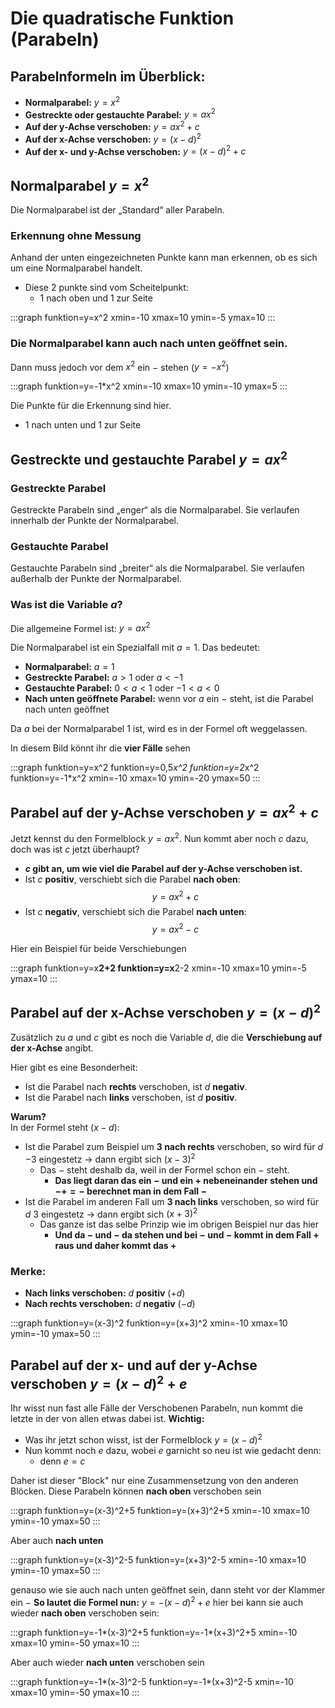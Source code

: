 # Die quadratische Funktion (Parabeln)

## Parabelnformeln im Überblick:

- **Normalparabel:** $y = x^2$
- **Gestreckte oder gestauchte Parabel:** $y = ax^2$
- **Auf der y-Achse verschoben:** $y = ax^2 + c$
- **Auf der x-Achse verschoben:** $y = (x - d)^2$
- **Auf der x- und y-Achse verschoben:** $y = (x - d)^2 + c$

## Normalparabel $y = x^2$

Die Normalparabel ist der „Standard“ aller Parabeln.

### Erkennung ohne Messung
Anhand der unten eingezeichneten Punkte kann man erkennen, ob es sich um eine Normalparabel handelt. 
- Diese 2 punkte sind vom Scheitelpunkt:
  - 1 nach oben und 1 zur Seite 

:::graph
funktion=y=x^2
xmin=-10
xmax=10
ymin=-5
ymax=10
:::

### Die Normalparabel kann auch nach unten geöffnet sein.

Dann muss jedoch vor dem $x^2$ ein $-$ stehen ($y=-x^2$)

:::graph
funktion=y=-1*x^2
xmin=-10
xmax=10
ymin=-10
ymax=5
:::

Die Punkte für die Erkennung sind hier.
- 1 nach unten und 1 zur Seite

## Gestreckte und gestauchte Parabel $y = ax^2$

### Gestreckte Parabel
Gestreckte Parabeln sind „enger“ als die Normalparabel. Sie verlaufen innerhalb der Punkte der Normalparabel.



### Gestauchte Parabel
Gestauchte Parabeln sind „breiter“ als die Normalparabel. Sie verlaufen außerhalb der Punkte der Normalparabel.



### Was ist die Variable $a$?
Die allgemeine Formel ist:
$y = ax^2$

Die Normalparabel ist ein Spezialfall mit $a = 1$. Das bedeutet:

- **Normalparabel:** $a = 1$
- **Gestreckte Parabel:** $a > 1$ oder $a < -1$
- **Gestauchte Parabel:** $0 < a < 1$ oder $-1 < a < 0$
- **Nach unten geöffnete Parabel:** wenn vor $a$ ein $-$ steht, ist die Parabel nach unten geöffnet

Da $a$ bei der Normalparabel $1$ ist, wird es in der Formel oft weggelassen.

In diesem Bild könnt ihr die **vier Fälle** sehen 

:::graph
funktion=y=x^2
funktion=y=0,5*x^2
funktion=y=2*x^2
funktion=y=-1*x^2 
xmin=-10
xmax=10
ymin=-20
ymax=50
:::

## Parabel auf der y-Achse verschoben $y = ax^2 + c$

Jetzt kennst du den Formelblock $y = ax^2$. Nun kommt aber noch $c$ dazu, doch was ist $c$ jetzt überhaupt?

- **$c$ gibt an, um wie viel die Parabel auf der y-Achse verschoben ist.**
- Ist $c$ **positiv**, verschiebt sich die Parabel **nach oben**:  
  $$ y = ax^2 + c $$
- Ist $c$ **negativ**, verschiebt sich die Parabel **nach unten**:  
  $$ y = ax^2 - c $$

Hier ein Beispiel für beide Verschiebungen

:::graph
funktion=y=x**2+2
funktion=y=x**2-2
xmin=-10
xmax=10
ymin=-5
ymax=10
:::


## Parabel auf der x-Achse verschoben $y = (x - d)^2$

Zusätzlich zu $a$ und $c$ gibt es noch die Variable $d$, die die **Verschiebung auf der x-Achse** angibt.

Hier gibt es eine Besonderheit:

- Ist die Parabel nach **rechts** verschoben, ist $d$ **negativ**.
- Ist die Parabel nach **links** verschoben, ist $d$ **positiv**.

**Warum?**  
In der Formel steht $(x - d)$:
- Ist die Parabel zum Beispiel um **$3$ nach rechts** verschoben, so wird für $d$ $-3$ eingestetz → dann ergibt sich $(x - 3)^2$  
  - Das $-$ steht deshalb da, weil in der Formel schon ein $-$ steht. 
    - **Das liegt daran das ein $-$ und ein $+$ nebeneinander stehen und $-+=-$ berechnet man in dem Fall $-$**
- Ist die Parabel im anderen Fall um **$3$ nach links** verschoben, so wird für $d$ $3$ eingestetz → dann ergibt sich $(x + 3)^2$ 
  - Das ganze ist das selbe Prinzip wie im obrigen Beispiel nur das hier 
    - **Und da $-$ und $-$ da stehen und bei $-$ und $-$ kommt in dem Fall $+$ raus und daher kommt das $+$**

### Merke:
- **Nach links verschoben:** $d$ **positiv** $(+d)$
- **Nach rechts verschoben:** $d$ **negativ** $(-d)$

:::graph
funktion=y=(x-3)^2
funktion=y=(x+3)^2
xmin=-10
xmax=10
ymin=-10
ymax=50
:::


## Parabel auf der x- und auf der y-Achse verschoben $y=(x-d)^2+e$

Ihr wisst nun fast alle Fälle der Verschobenen Parabeln, nun kommt die letzte in der von allen etwas dabei ist.
**Wichtig:**
- Was ihr jetzt schon wisst, ist der Formelblock $y=(x-d)^2$ 
- Nun kommt noch $e$ dazu, wobei $e$ garnicht so neu ist wie gedacht denn:
  - denn $e=c$

Daher ist dieser "Block" nur eine Zusammensetzung von den anderen Blöcken.
Diese Parabeln können **nach oben** verschoben sein

:::graph
funktion=y=(x-3)^2+5
funktion=y=(x+3)^2+5
xmin=-10
xmax=10
ymin=-10
ymax=50
:::

Aber auch **nach unten**

:::graph
funktion=y=(x-3)^2-5
funktion=y=(x+3)^2-5
xmin=-10
xmax=10
ymin=-10
ymax=50
:::

genauso wie sie auch nach unten geöffnet sein, dann steht vor der Klammer ein $-$
**So lautet die Formel nun:** $y=-(x-d)^2+e$
hier bei kann sie auch wieder **nach oben** verschoben sein:

:::graph
funktion=y=-1*(x-3)^2+5
funktion=y=-1*(x+3)^2+5
xmin=-10
xmax=10
ymin=-50
ymax=10
:::

Aber auch wieder **nach unten** verschoben sein

:::graph
funktion=y=-1*(x-3)^2-5
funktion=y=-1*(x+3)^2-5
xmin=-10
xmax=10
ymin=-50
ymax=10
:::

